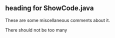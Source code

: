 ## heading for ShowCode.java
These are some miscellaneous comments about it.

There should not be too many
